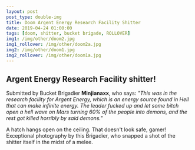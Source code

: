 ```yaml
---
layout: post
post_type: double-img
title: Doom Argent Energy Research Facility Shitter
date: 2019-04-24 01:00:00
tags: [doom, shitter, bucket brigade, ROLLOVER]
img1: /img/other/doom2.jpg
img1_rollover: /img/other/doom2a.jpg
img2: /img/other/doom1.jpg
img2_rollover: /img/other/doom1a.jpg
---
```

## Argent Energy Research Facility shitter!

Submitted by Bucket Brigadier **Minjianaxx**, who says: *"This was in the research facility for Argent Energy, which is an energy source found in Hell that can make infinite energy. The leader fucked up and let some bitch open a hell wave on Mars
turning 60% of the people into demons, and the rest got killed horribly by said demons."*

A hatch hangs open on the ceiling. That doesn't look safe, gamer! Exceptional photography by this Brigadier, who snapped a shot of the shitter itself in the midst of a melee.
